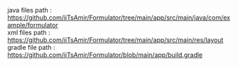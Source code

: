 java files path : https://github.com/iiTsAmir/Formulator/tree/main/app/src/main/java/com/example/formulator
<br />
xml files path : https://github.com/iiTsAmir/Formulator/tree/main/app/src/main/res/layout
<br />
gradle file path : https://github.com/iiTsAmir/Formulator/blob/main/app/build.gradle
